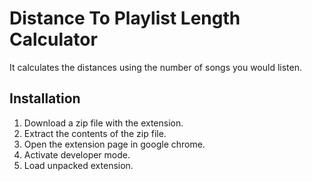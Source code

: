 # Distance To Playlist Length Calculator

It calculates the distances using the number of songs you would listen.

## Installation 

1. Download a zip file with the extension. 
1. Extract the contents of the zip file. 
1. Open the extension page in google chrome. 
1. Activate developer mode. 
1. Load unpacked extension.
